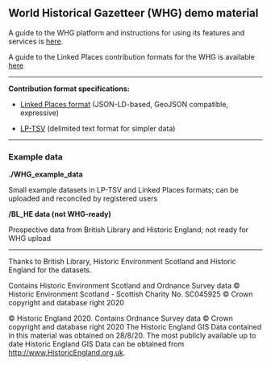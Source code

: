 ## World Historical Gazetteer (WHG) demo material

A guide to the WHG platform and instructions for using its features and services is [here](http://whgazetteer.org/tutorials/).

A guide to the Linked Places contribution formats for the WHG is available [here](http://whgazetteer.org/tutorials/choosing/)

---

**Contribution format specifications:**

- [Linked Places format](https://github.com/LinkedPasts/linked-places/) (JSON-LD-based, GeoJSON compatible, expressive)

- [LP-TSV](https://github.com/LinkedPasts/linked-places/blob/master/tsv_0.2.md) (delimited text format for simpler data)

---

### Example data

**./WHG\_example\_data**

Small example datasets in LP-TSV and Linked Places formats; can be uploaded and reconciled by registered users


**/BL_HE data (not WHG-ready)**

Prospective data from British Library and Historic England; not ready for WHG upload


---

Thanks to British Library, Historic Environment Scotland and Historic England for the datasets.

Contains Historic Environment Scotland and Ordnance Survey data © Historic Environment Scotland - Scottish Charity No. SC045925 © Crown copyright and database right 2020

© Historic England 2020. Contains Ordnance Survey data © Crown copyright and database right 2020 The Historic England GIS Data contained in this material was obtained on 28/8/20. The most publicly available up to date Historic England GIS Data can be obtained from http://www.HistoricEngland.org.uk.
